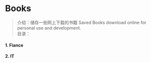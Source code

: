 # Books
> 介绍：储存一些网上下载的书籍 Saved Books download online for personal use and development.  
目录：
#### 1. Fiance

#### 2. IT
